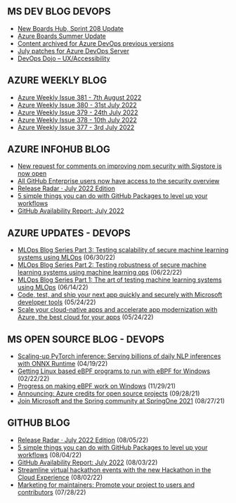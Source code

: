 ## MS DEV BLOG DEVOPS 

<!-- DEVBLOGDEVOPS:START -->
- [New Boards Hub, Sprint 208 Update](https://devblogs.microsoft.com/devops/new-boards-hub-sprint-208-update/)
- [Azure Boards Summer Update](https://devblogs.microsoft.com/devops/azure-boards-summer-update-2/)
- [Content archived for Azure DevOps previous versions](https://devblogs.microsoft.com/devops/content-archived-for-azure-devops-previous-versions/)
- [July patches for Azure DevOps Server](https://devblogs.microsoft.com/devops/july-patches-for-azure-devops-server/)
- [DevOps Dojo – UX/Accessibility](https://devblogs.microsoft.com/devops/devops-dojo-ux-accessibility/)
<!-- DEVBLOGDEVOPS:END -->


## AZURE WEEKLY BLOG

<!-- AZUREWEEKLY:START -->
- [Azure Weekly Issue 381 - 7th August 2022](https://azureweekly.info/issue-381.html)
- [Azure Weekly Issue 380 - 31st July 2022](https://azureweekly.info/issue-380.html)
- [Azure Weekly Issue 379 - 24th July 2022](https://azureweekly.info/issue-379.html)
- [Azure Weekly Issue 378 - 10th July 2022](https://azureweekly.info/issue-378.html)
- [Azure Weekly Issue 377 - 3rd July 2022](https://azureweekly.info/issue-377.html)
<!-- AZUREWEEKLY:END -->

## AZURE INFOHUB BLOG 

<!-- AZUREINFOHUB:START -->
- [New request for comments on improving npm security with Sigstore is now open](https://github.blog/2022-08-08-new-request-for-comments-on-improving-npm-security-with-sigstore-is-now-open/)
- [All GitHub Enterprise users now have access to the security overview](https://github.blog/2022-08-08-all-github-enterprise-users-now-have-access-to-the-security-overview/)
- [Release Radar · July 2022 Edition](https://github.blog/2022-08-05-release-radar-jul-2022/)
- [5 simple things you can do with GitHub Packages to level up your workflows](https://github.blog/2022-08-04-5-simple-things-you-can-do-with-github-packages-to-level-up-your-workflows/)
- [GitHub Availability Report: July 2022](https://github.blog/2022-08-03-github-availability-report-july-2022/)
<!-- AZUREINFOHUB:END -->


## AZURE UPDATES - DEVOPS 

<!-- AZUREUPDATES:START -->

 - [MLOps Blog Series Part 3: Testing scalability of secure machine learning systems using MLOps](https://azure.microsoft.com/blog/mlops-blog-series-part-3-testing-scalability-of-secure-machine-learning-systems-using-mlops/) (06/30/22)
 - [MLOps Blog Series Part 2: Testing robustness of secure machine learning systems using machine learning ops](https://azure.microsoft.com/blog/mlops-blog-series-part-2-testing-robustness-of-secure-machine-learning-systems-using-machine-learning-ops/) (06/22/22)
 - [MLOps Blog Series Part 1: The art of testing machine learning systems using MLOps](https://azure.microsoft.com/blog/mlops-blog-series-part-1-the-art-of-testing-machine-learning-systems-using-mlops/) (06/14/22)
 - [Code, test, and ship your next app quickly and securely with Microsoft developer tools](https://azure.microsoft.com/blog/code-test-and-ship-your-next-app-quickly-and-securely-with-microsoft-developer-tools/) (05/24/22)
 - [Scale your cloud-native apps and accelerate app modernization with Azure, the best cloud for your apps](https://azure.microsoft.com/blog/scale-your-cloudnative-apps-and-accelerate-app-modernization-with-azure-the-best-cloud-for-your-apps/) (05/24/22)
<!-- AZUREUPDATES:END -->


## MS OPEN SOURCE BLOG - DEVOPS 

<!-- MSOPENSOURCEBLOG:START -->

 - [Scaling-up PyTorch inference: Serving billions of daily NLP inferences with ONNX Runtime](https://cloudblogs.microsoft.com/opensource/2022/04/19/scaling-up-pytorch-inference-serving-billions-of-daily-nlp-inferences-with-onnx-runtime/) (04/19/22)
 - [Getting Linux based eBPF programs to run with eBPF for Windows](https://cloudblogs.microsoft.com/opensource/2022/02/22/getting-linux-based-ebpf-programs-to-run-with-ebpf-for-windows/) (02/22/22)
 - [Progress on making eBPF work on Windows](https://cloudblogs.microsoft.com/opensource/2021/11/29/progress-on-making-ebpf-work-on-windows/) (11/29/21)
 - [Announcing: Azure credits for open source projects](https://cloudblogs.microsoft.com/opensource/2021/09/28/announcing-azure-credits-for-open-source-projects/) (09/28/21)
 - [Join Microsoft and the Spring community at SpringOne 2021](https://cloudblogs.microsoft.com/opensource/2021/08/27/join-microsoft-and-the-spring-community-at-springone-2021/) (08/27/21)
<!-- MSOPENSOURCEBLOG:END -->


## GITHUB BLOG


<!-- GITHUB:START -->

 - [Release Radar · July 2022 Edition](https://github.blog/2022-08-05-release-radar-jul-2022/) (08/05/22)
 - [5 simple things you can do with GitHub Packages to level up your workflows](https://github.blog/2022-08-04-5-simple-things-you-can-do-with-github-packages-to-level-up-your-workflows/) (08/04/22)
 - [GitHub Availability Report: July 2022](https://github.blog/2022-08-03-github-availability-report-july-2022/) (08/03/22)
 - [Streamline virtual hackathon events with the new Hackathon in the Cloud Experience](https://github.blog/2022-08-02-streamline-virtual-hackathon-events-with-the-new-hackathon-in-the-cloud-experience/) (08/02/22)
 - [Marketing for maintainers: Promote your project to users and contributors](https://github.blog/2022-07-28-marketing-for-maintainers-how-to-promote-your-project-to-both-users-and-contributors/) (07/28/22)
<!-- GITHUB:END -->
